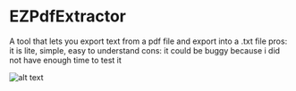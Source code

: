 # EZPdfExtractor
A tool that lets you export text from a pdf file and export into a .txt file pros: it is lite, simple, easy to understand cons: it could be buggy because i did not have enough time to test it


![alt text](https://i.ibb.co/jJQmbyv/Screenshot-2022-02-28-015832.png)
